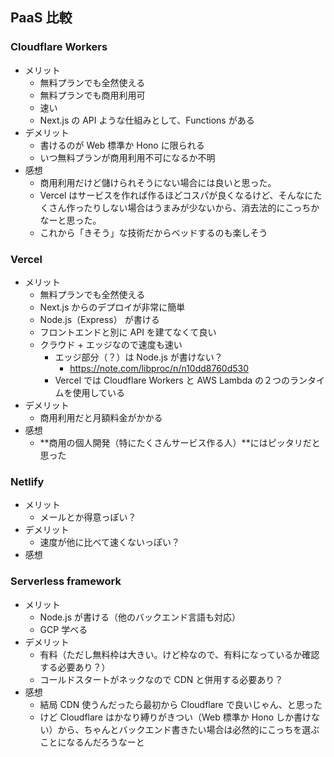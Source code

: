 ## PaaS 比較

### Cloudflare Workers

- メリット
  - 無料プランでも全然使える
  - 無料プランでも商用利用可
  - 速い
  - Next.js の API ような仕組みとして、Functions がある
- デメリット
  - 書けるのが Web 標準か Hono に限られる
  - いつ無料プランが商用利用不可になるか不明
- 感想
  - 商用利用だけど儲けられそうにない場合には良いと思った。
  - Vercel はサービスを作れば作るほどコスパが良くなるけど、そんなにたくさん作ったりしない場合はうまみが少ないから、消去法的にこっちかなーと思った。
  - これから「きそう」な技術だからベッドするのも楽しそう

### Vercel

- メリット
  - 無料プランでも全然使える
  - Next.js からのデプロイが非常に簡単
  - Node.js（Express） が書ける
  - フロントエンドと別に API を建てなくて良い
  - クラウド + エッジなので速度も速い
    - エッジ部分（？）は Node.js が書けない？
      - https://note.com/libproc/n/n10dd8760d530
    - Vercel では Cloudflare Workers と AWS Lambda の２つのランタイムを使用している
- デメリット
  - 商用利用だと月額料金がかかる
- 感想
  - **商用の個人開発（特にたくさんサービス作る人）**にはピッタリだと思った

### Netlify

- メリット
  - メールとか得意っぽい？
- デメリット
  - 速度が他に比べて速くないっぽい？
- 感想

### Serverless framework

- メリット
  - Node.js が書ける（他のバックエンド言語も対応）
  - GCP 学べる
- デメリット
  - 有料（ただし無料枠は大きい。けど枠なので、有料になっているか確認する必要あり？）
  - コールドスタートがネックなので CDN と併用する必要あり？
- 感想
  - 結局 CDN 使うんだったら最初から Cloudflare で良いじゃん、と思った
  - けど Cloudflare はかなり縛りがきつい（Web 標準か Hono しか書けない）から、ちゃんとバックエンド書きたい場合は必然的にこっちを選ぶことになるんだろうなーと
